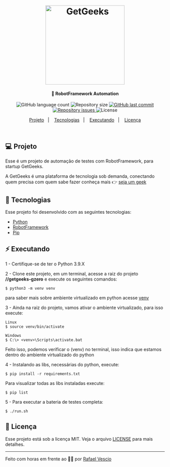 <h1 align="center">
    <img alt="GetGeeks" title="getgeeks" src="https://getgeeks-vescio.herokuapp.com/static/media/logo.7ca85960.svg" width="250px" />
</h1>

<h4 align="center">
  🤖 RobotFramework Automation
</h4>
<p align="center">
  <img alt="GitHub language count" src="https://img.shields.io/github/languages/count/RafaelVsc/getgeeks-gzero">

  <img alt="Repository size" src="https://img.shields.io/github/repo-size/RafaelVsc/getgeeks-gzero">
  
  <a href="https://github.com/RafaelVsc/getgeeks-gzero/commits/main">
    <img alt="GitHub last commit" src="https://img.shields.io/github/last-commit/RafaelVsc/getgeeks-gzero">
  </a>

  <a href="https://github.com/RafaelVsc/getgeeks-gzero/issues">
    <img alt="Repository issues" src="https://img.shields.io/github/issues/RafaelVsc/getgeeks-gzero">
  </a>

  <img alt="License" src="https://img.shields.io/badge/license-MIT-brightgreen">
</p>

<p align="center">
<a href="#-projeto">Projeto</a>&nbsp;&nbsp;&nbsp;|&nbsp;&nbsp;&nbsp;
  <a href="#-tecnologias">Tecnologias</a>&nbsp;&nbsp;&nbsp;|&nbsp;&nbsp;&nbsp;  
  <a href="#-executando">Executando</a>&nbsp;&nbsp;&nbsp;|&nbsp;&nbsp;&nbsp;
  <a href="#-licença">Licença</a>
</p>

<br>

## 💻 Projeto
Esse é um projeto de automação de testes com RobotFramework, para startup GetGeeks.

A GetGeeks é uma plataforma de tecnologia sob demanda, conectando quem precisa com quem sabe fazer
conheça mais 👉 [seja um geek](https://getgeeks-vescio.herokuapp.com/)

## 🔋 Tecnologias

Esse projeto foi desenvolvido com as seguintes tecnologias:

- [Python](https://www.python.org/)
- [RobotFramework](https://robotframework.org/)
- [Pip](https://pypi.org/project/pip/)



## ⚡ Executando

1 - Certifique-se de ter o Python 3.9.X 

2 - Clone este projeto, em um terminal, acesse a raiz do projeto **//getgeeks-gzero** e execute os seguintes comandos:

```
$ python3 -m venv venv 
```
para saber mais sobre ambiente virtualizado em python acesse [venv](https://docs.python.org/pt-br/3.9/library/venv.html)

3 - Ainda na raiz do projeto, vamos ativar o ambiente virtualizado, para isso execute:

```
Linux
$ source venv/bin/activate

Windows
$ C:\> <venv>\Scripts\activate.bat
```

Feito isso, podemos verificar o (venv) no terminal, isso indica que estamos dentro do ambiente virtualizado do python
 
4 - Instalando as libs, necessárias do python, execute:

```
$ pip install -r requirements.txt
```
Para visualizar todas as libs instaladas execute:

```
$ pip list
```

5 - Para executar a bateria de testes completa:

```
$ ./run.sh
```


## 📝 Licença

Esse projeto está sob a licença MIT. Veja o arquivo [LICENSE](LICENSE.md) para mais detalhes.

---

Feito com horas em frente ao 👨‍💻 por [Rafael Vescio](https://www.linkedin.com/in/rafael-vescio/)
